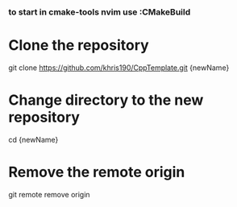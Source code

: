 ### to start in cmake-tools nvim use :CMakeBuild

# Clone the repository
git clone https://github.com/khris190/CppTemplate.git {newName}

# Change directory to the new repository
cd {newName}

# Remove the remote origin
git remote remove origin
